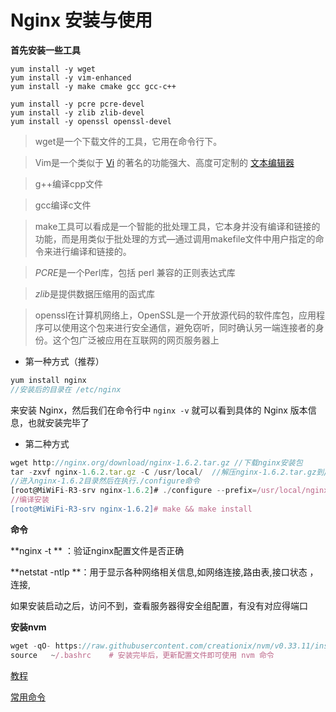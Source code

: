 # Nginx 安装与使用

**首先安装一些工具**

```shell
yum install -y wget  
yum install -y vim-enhanced  
yum install -y make cmake gcc gcc-c++  

yum install -y pcre pcre-devel
yum install -y zlib zlib-devel
yum install -y openssl openssl-devel
```

> wget是一个下载文件的工具，它用在命令行下。

> Vim是一个类似于 [Vi](http://baike.baidu.com/subview/27682/6112795.htm) 的著名的功能强大、高度可定制的 [文本编辑器](http://baike.baidu.com/view/487023.htm) 

> g++编译cpp文件

> gcc编译c文件

> make工具可以看成是一个智能的批处理工具，它本身并没有编译和链接的功能，而是用类似于批处理的方式—通过调用makefile文件中用户指定的命令来进行编译和链接的。

> *PCRE*是一个Perl库，包括 perl 兼容的正则表达式库

> *zlib*是提供数据压缩用的函式库

> openssl在计算机网络上，OpenSSL是一个开放源代码的软件库包，应用程序可以使用这个包来进行安全通信，避免窃听，同时确认另一端连接者的身份。这个包广泛被应用在互联网的网页服务器上

* 第一种方式（推荐）

```js
yum install nginx
//安装后的目录在 /etc/nginx
```

来安装 Nginx，然后我们在命令行中 `nginx -v` 就可以看到具体的 Nginx 版本信息，也就安装完毕了

* 第二种方式

```js
wget http://nginx.org/download/nginx-1.6.2.tar.gz //下载nginx安装包
tar -zxvf nginx-1.6.2.tar.gz -C /usr/local/  //解压nginx-1.6.2.tar.gz到/usr/local/目录下
//进入nginx-1.6.2目录然后在执行./configure命令
[root@MiWiFi-R3-srv nginx-1.6.2]# ./configure --prefix=/usr/local/nginx
//编译安装
[root@MiWiFi-R3-srv nginx-1.6.2]# make && make install
```

**命令**

**nginx -t ** ：验证nginx配置文件是否正确

**netstat -ntlp **：用于显示各种网络相关信息,如网络连接,路由表,接口状态 ，连接,

如果安装启动之后，访问不到，查看服务器得安全组配置，有没有对应得端口

**安装nvm**

```js
wget -qO- https://raw.githubusercontent.com/creationix/nvm/v0.33.11/install.sh | bash
source   ~/.bashrc    # 安装完毕后，更新配置文件即可使用 nvm 命令
```

[教程](https://www.jianshu.com/p/6660589df806)

[常用命令](https://blog.csdn.net/ruoxiyun/article/details/86980913)
